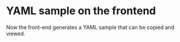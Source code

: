 # YAML sample on the frontend

Now the front-end generates a YAML sample that can be copied and viewed.
